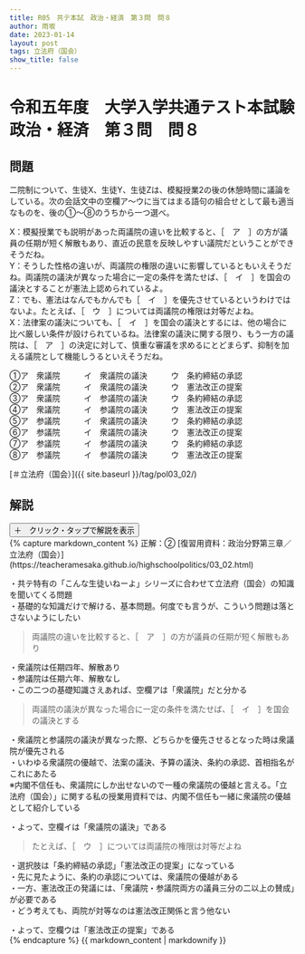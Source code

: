 ```yaml
---
title: R05　共テ本試　政治・経済　第３問　問８
author: 雨坂
date: 2023-01-14
layout: post
tags: 立法府（国会）
show_title: false
---
```

  
# 令和五年度　大学入学共通テスト本試験　政治・経済　第３問　問８  
  
## 問題  
二院制について、生徒X、生徒Y、生徒Zは、模擬授業2の後の休憩時間に議論をしている。次の会話文中の空欄ア～ウに当てはまる語句の組合せとして最も適当なものを、後の①～⑧のうちから一つ選べ。  
  
X：模擬授業でも説明があった両議院の違いを比較すると、［　ア　］の方が議員の任期が短く解散もあり、直近の民意を反映しやすい議院だということができそうだね。  
Y：そうした性格の違いが、両議院の権限の違いに影響しているともいえそうだね。両議院の議決が異なった場合に一定の条件を満たせば、［　イ　］を国会の議決とすることが憲法上認められているよ。  
Z：でも、憲法はなんでもかんでも［　イ　］を優先させているというわけではないよ。たとえば、［　ウ　］については両議院の権限は対等だよね。  
X：法律案の議決についても、［　イ　］を国会の議決とするには、他の場合に比べ厳しい条件が設けられているね。法律案の議決に関する限り、もう一方の議院は、［　ア　］の決定に対して、慎重な審議を求めるにとどまらず、抑制を加える議院として機能しうるといえそうだね。  
  
①ア　衆議院　　　イ　衆議院の議決　　　ウ　条約締結の承認  
②ア　衆議院　　　イ　衆議院の議決　　　ウ　憲法改正の提案  
③ア　衆議院　　　イ　参議院の議決　　　ウ　条約締結の承認  
④ア　衆議院　　　イ　参議院の議決　　　ウ　憲法改正の提案  
⑤ア　参議院　　　イ　衆議院の議決　　　ウ　条約締結の承認  
⑥ア　参議院　　　イ　衆議院の議決　　　ウ　憲法改正の提案  
⑦ア　参議院　　　イ　参議院の議決　　　ウ　条約締結の承認  
⑧ア　参議院　　　イ　参議院の議決　　　ウ　憲法改正の提案  
  
[＃立法府（国会）]({{ site.baseurl }}/tag/pol03_02/)  
  
## 解説  
<div class="collapsible">
  <button class="collapsible-button">＋　クリック・タップで解説を表示</button>
  <div class="collapsible-content">
    {% capture markdown_content %}
正解：②  
[復習用資料：政治分野第三章／立法府（国会）](https://teacheramesaka.github.io/highschoolpolitics/03_02.html)  
  
・共テ特有の「こんな生徒いねーよ」シリーズに合わせて立法府（国会）の知識を聞いてくる問題  
・基礎的な知識だけで解ける、基本問題。何度でも言うが、こういう問題は落とさないようにしたい  
  
>両議院の違いを比較すると、［　ア　］の方が議員の任期が短く解散もあり  
  
・衆議院は任期四年、解散あり  
・参議院は任期六年、解散なし  
・この二つの基礎知識さえあれば、空欄アは「衆議院」だと分かる  
  
>両議院の議決が異なった場合に一定の条件を満たせば、［　イ　］を国会の議決とする  
  
・衆議院と参議院の議決が異なった際、どちらかを優先させるとなった時は衆議院が優先される  
・いわゆる衆議院の優越で、法案の議決、予算の議決、条約の承認、首相指名がこれにあたる  
※内閣不信任も、衆議院にしか出せないので一種の衆議院の優越と言える。「立法府（国会）」に関する私の授業用資料では、内閣不信任も一緒に衆議院の優越として紹介している  
  
・よって、空欄イは「衆議院の議決」である  
  
>たとえば、［　ウ　］については両議院の権限は対等だよね  
  
・選択肢は「条約締結の承認」「憲法改正の提案」になっている  
・先に見たように、条約の承認については、衆議院の優越がある  
・一方、憲法改正の発議には、「衆議院・参議院両方の議員三分の二以上の賛成」が必要である  
・どう考えても、両院が対等なのは憲法改正関係と言う他ない  
  
・よって、空欄ウは「憲法改正の提案」である  
    {% endcapture %}
    {{ markdown_content | markdownify }}
  </div>
</div>